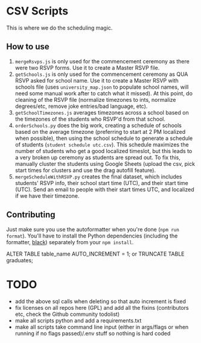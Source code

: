 # CSV Scripts

This is where we do the scheduling magic.

## How to use

1. `mergeRsvps.js` is only used for the commencement ceremony as there were two RSVP forms. Use it to create a Master RSVP file.
2. `getSchools.js` is only used for the commencement ceremony as QUA RSVP asked for school name. Use it to create a Master RSVP with schools file (uses `university_map.json` to populate school names, will need some manual work after to catch what it missed). At this point, do cleaning of the RSVP file (normalize timezones to ints, normalize degrees/etc, remove joke entries/bad language, etc).
3. `getSchoolTimezones.js` averages timezones across a school based on the timezones of the students who RSVP'd from that school.
4. `orderSchools.py` does the big work, creating a schedule of schools based on the average timezone (preferring to start at 2 PM localized when possible), then using the school schedule to generate a schedule of students (`student schedule utc.csv`). This schedule maximizes the number of students who get a good localized timeslot, but this leads to a very broken up ceremony as students are spread out. To fix this, manually cluster the students using Google Sheets (upload the csv, pick start times for clusters and use the drag autofill feature).
5. `mergeScheduleWithRSVP.py` creates the final dataset, which includes students' RSVP info, their school start time (UTC), and their start time (UTC). Send an email to people with their start times UTC, and localized if we have their timezone.

## Contributing

Just make sure you use the autoformatter when you're done (`npm run format`). You'll have to install the Python dependencies (including the formatter, [black](https://github.com/psf/black)) separately from your `npm install`.

ALTER TABLE table_name AUTO_INCREMENT = 1;
or
TRUNCATE TABLE graduates;

# TODO

- add the above sql calls when deleting so that auto increment is fixed
- fix licenses on all repos here (GPL) and add all the fixins (contributors etc, check the Github community todolist)
- make all scripts python and add a requirements.txt
- make all scripts take command line input (either in args/flags or when running if no flags passed)/.env stuff so nothing is hard coded
